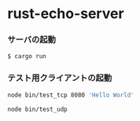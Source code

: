 # rust-echo-server

### サーバの起動


```bash
$ cargo run
```


### テスト用クライアントの起動

```bash
node bin/test_tcp 8080 'Hello World'
```

```bash
node bin/test_udp
```
